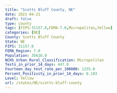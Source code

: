 ```yaml
---
title: "Scotts Bluff County, NE"
date: 2021-04-21
draft: false
type: county
tags: [FIPS:31157.0,FEMA:7.0,Micropolitan,Yellow]
categories: [NE]
County: Scotts Bluff County
State: NE
FIPS: 31157.0
FEMA_Region: 7.0
Population: 35618.0
NCHS_Urban_Rural_Classification: Micropolitan
Tests_in_prior_14_days: 447.0
Fourteen_day_test_rate_per_100000: 1255.0
Percent_Positivity_in_prior_14_days: 0.103
Level: Yellow
url: /states/NE/scotts-bluff-county
---
```



